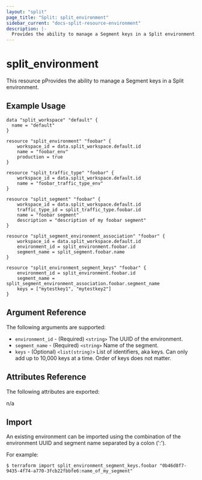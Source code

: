 ```yaml
---
layout: "split"
page_title: "Split: split_environment"
sidebar_current: "docs-split-resource-environment"
description: |-
  Provides the ability to manage a Segment keys in a Split environment.
---
```


# split_environment

This resource pProvides the ability to manage a Segment keys in a Split environment.

## Example Usage

```hcl-terraform
data "split_workspace" "default" {
  name = "default"
}

resource "split_environment" "foobar" {
	workspace_id = data.split_workspace.default.id
	name = "foobar_env"
	production = true
}

resource "split_traffic_type" "foobar" {
	workspace_id = data.split_workspace.default.id
	name = "foobar_traffic_type_env"
}

resource "split_segment" "foobar" {
	workspace_id = data.split_workspace.default.id
	traffic_type_id = split_traffic_type.foobar.id
	name = "foobar segment"
	description = "description of my foobar segment"
}

resource "split_segment_environment_association" "foobar" {
	workspace_id = data.split_workspace.default.id
	environment_id = split_environment.foobar.id
	segment_name = split_segment.foobar.name
}

resource "split_environment_segment_keys" "foobar" {
	environment_id = split_environment.foobar.id
	segment_name = split_segment_environment_association.foobar.segment_name
	keys = ["mytestkey1", "mytestkey2"]
}
```

## Argument Reference

The following arguments are supported:

* `environment_id` - (Required) `<string>` The UUID of the environment.
* `segment_name` - (Required) `<string>` Name of the segment.
* `keys` - (Optional) `<list(string)>` List of identifiers, aka keys. Can only add up to 10,000 keys at a time.
  Order of keys does not matter.

## Attributes Reference

The following attributes are exported:

n/a

## Import

An existing environment can be imported using the combination of the environment UUID
and segment name separated by a colon (':').

For example:

```shell script
$ terraform import split_environment_segment_keys.foobar "0b46d8f7-9435-4f74-a770-3fcb22fbbfe6:name_of_my_segment"
```
